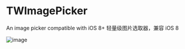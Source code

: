 # TWImagePicker
An image picker compatible with iOS 8+
轻量级图片选取器，兼容 iOS 8

![image](https://github.com/taylorwen/TWImagePicker/blob/master/imagePicker.gif)
